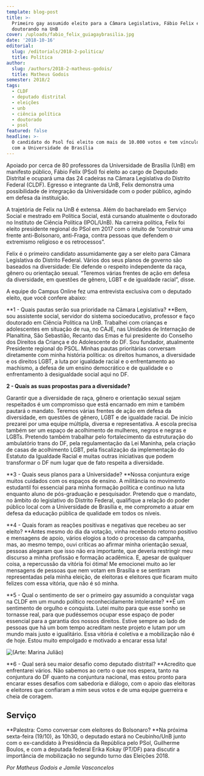 ```yaml
---
template: blog-post
title: >-
  Primeiro gay assumido eleito para a Câmara Legislativa, Fábio Felix é
  doutorando na UnB
cover: /uploads/fabio_felix_guiagaybrasilia.jpg
date: '2018-10-16'
editorial:
  slug: /editorials/2018-2-politica/
  title: Política
author:
  slug: /authors/2018-2-matheus-godois/
  title: Matheus Godois
semester: 2018/2
tags:
  - CLDF
  - deputado distrital
  - eleições
  - unb
  - ciência política
  - doutorado
  - psol
featured: false
headline: >-
  O candidato do Psol foi eleito com mais de 10.000 votos e tem vínculo forte
  com a Universidade de Brasília
---
```

Apoiado por cerca de 80 professores da Universidade de Brasília (UnB) em manifesto público, Fábio Felix (PSol) foi eleito ao cargo de Deputado Distrital e ocupará uma das 24 cadeiras na Câmara Legislativa do Distrito Federal (CLDF). Egresso e integrante da UnB, Felix demonstra uma possibilidade de integração da Universidade com o poder público, agindo em defesa da instituição.

A trajetória de Felix na UnB é extensa. Além do bacharelado em Serviço Social  e mestrado em Política Social, está cursando atualmente o doutorado no Instituto de Ciência Política (IPOL/UnB). Na carreira política, Felix foi eleito presidente regional do PSol em 2017 com o intuito de “construir uma frente anti-Bolsonaro, anti-Fraga, contra pessoas que defendem o extremismo religioso e os retrocessos”.

Felix é o primeiro candidato assumidamente gay a ser eleito para Câmara Legislativa do Distrito Federal. Vários dos seus planos de governo são baseados na diversidade: Ele  defende o respeito independente da raça, gênero ou orientação sexual. “Teremos várias frentes de ação em defesa da diversidade, em questões de gênero, LGBT e de igualdade racial”, disse.

A equipe do Campus Online fez uma entrevista exclusiva com o deputado eleito, que você confere abaixo:

**1 - Quais pautas serão sua prioridade na Câmara Legislativa? 
**Bem, sou assistente social, servidor do sistema socioeducativo, professor e faço doutorado em Ciência Política na UnB. Trabalhei com crianças e adolescentes em situação de rua, no CAJE, nas Unidades de Internação de Planaltina, São Sebastião, Recanto das Emas e fui presidente do Conselho dos Direitos da Criança e do Adolescente do DF. Sou fundador, atualmente Presidente regional do PSOL. Minhas pautas prioritárias conversam diretamente com minha história política: os direitos humanos, a diversidade e os direitos LGBT, a luta por igualdade racial e o enfrentamento ao machismo, a defesa de um ensino democrático e de qualidade e o enfrentamento à desigualdade social aqui no DF.

**2 - Quais as suas propostas para a diversidade?** 

Garantir que a diversidade de raça, gênero e orientação sexual sejam respeitados é um compromisso que está encarnado em mim e também pautará o mandato. Teremos várias frentes de ação em defesa da diversidade, em questões de gênero, LGBT e de igualdade racial. De início prezarei por uma equipe múltipla, diversa e representativa. A escola precisa também ser um espaço de acolhimento de mulheres, negros e negras e LGBTs. Pretendo também trabalhar pelo fortalecimento da estruturação do ambulatório trans do DF, pela regulamentação da Lei Maninha, pela criação de casas de acolhimento LGBT, pela fiscalização da implementação do Estatuto da Igualdade Racial e muitas outras iniciativas que podem transformar o DF num lugar que de fato respeita a diversidade.

**3 - Quais seus planos para a Universidade?
**Nossa conjuntura exige muitos cuidados com os espaços de ensino. A militância no movimento estudantil foi essencial para minha formação política e continuo na luta enquanto aluno de pós-graduação e pesquisador. Pretendo que o mandato, no âmbito do legislativo do Distrito Federal, qualifique a relação do poder público local com a Universidade de Brasília e, me comprometo a atuar em defesa da educação pública de qualidade em todos os níveis. 

**4 - Quais foram as reações positivas e negativas que recebeu ao ser eleito?
**Antes mesmo do dia da votação, vinha recebendo retorno positivo e mensagens de apoio, vários elogios a todo o processo da campanha, mas, ao mesmo tempo, ouvi críticas ao afirmar minha orientação sexual, pessoas alegaram que isso não era importante, que deveria restringir meu discurso a minha profissão e formação acadêmica. E, apesar de qualquer coisa, a repercussão da vitória foi ótima! Me emocionei muito ao ler mensagens de pessoas que nem votam em Brasília e se sentiram representadas pela minha eleição, de eleitoras e eleitores que ficaram muito felizes com essa vitória, que não é só minha. 

**5 - Qual o sentimento de ser o primeiro gay assumido a conquistar vaga na CLDF em um mundo político reconhecidamente intolerante?
**É um sentimento de orgulho e conquista. Lutei muito para que esse sonho se tornasse real, para que pudéssemos ocupar esse espaço de poder essencial para a garantia dos nossos direitos. Estive sempre ao lado de pessoas que há um bom tempo acreditam neste projeto e lutam por um mundo mais justo e igualitário. Essa vitória é coletiva e a mobilização não é de hoje. Estou muito empolgado e motivado a encarar essa luta!

![(Arte: Marina Julião)](/uploads/fabiofelix.jpg)

**6 - Qual será seu maior desafio como deputado distrital?
**Acredito que enfrentarei vários. Não sabemos ao certo o que nos espera, tanto na conjuntura do DF quanto na conjuntura nacional, mas estou pronto para encarar esses desafios com sabedoria e diálogo, com o apoio das eleitoras e eleitores que confiaram a mim seus votos e de uma equipe guerreira e cheia de coragem.

## Serviço

**Palestra: Como conversar com eleitores do Bolsonaro?
**Na próxima sexta-feira (19/10), às 10h30, o deputado estará no Ceubinho/UnB junto com o ex-candidato à Presidência da República pelo PSol, Guilherme Boulos, e com a deputada federal Erika Kokay (PT/DF) para discutir a importância de mobilização no segundo turno das Eleições 2018.

_Por Matheus Godois e Jamile Vasconcelos_
